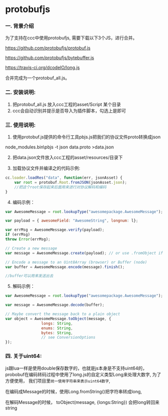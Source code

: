 # protobufjs
### 一. 背景介绍

为了支持在ccc中使用protobufjs, 需要下载以下3个JS，进行合并。

https://github.com/protobufjs/protobuf.js

https://github.com/protobufjs/bytebuffer.js

https://travis-ci.org/dcodeIO/long.js


合并完成为一个protobuf_all.js。


### 二. 安装说明:

1. 把protobuf_all.js 放入ccc工程的asset/Script 某个目录
2. ccc会自动识别并提示是否导入为插件脚本，勾选上是即可

### 三. 使用说明:

1. 使用protobuf.js提供的命令行工具pbjs.js把我们的协议文件proto转换成json

node_modules\.bin\pbjs -t json data.proto >data.json

2. 把data.json文件放入ccc工程的asset/resources/目录下

3. 加载协议文件并编译之的代码示例:

```javascript
cc.loader.loadRes("data", function(err, jsonAsset) {
    var root = protobuf.Root.fromJSON(jsonAsset.json);
    //把这个root保存起来后面用来进行对协议解码和编码
}

```

4. 编码示例：

```javascript
var AwesomeMessage = root.lookupType("awesomepackage.AwesomeMessage");

var payload = { awesomeField: "AwesomeString", longnum: l};

var errMsg = AwesomeMessage.verify(payload);
if (errMsg)
throw Error(errMsg);

// Create a new message
var message = AwesomeMessage.create(payload); // or use .fromObject if conversion is necessary

// Encode a message to an Uint8Array (browser) or Buffer (node)
var buffer = AwesomeMessage.encode(message).finish();

//buffer可以用来发送出去
```

5. 解码示例：

```javascript
var AwesomeMessage = root.lookupType("awesomepackage.AwesomeMessage");

var message = AwesomeMessage.decode(buffer);

// Maybe convert the message back to a plain object
var object = AwesomeMessage.toObject(message, {
                longs: String,
                enums: String,
                bytes: String,
                // see ConversionOptions
});

```

### 四. 关于uint64:

js跟lua一样是使用double保存数字的，也就是js本身是不支持uint64的，probobuf在编码转码过程中使用了long.js的自定义类型Long来处理大数字, 为了方便使用， 我们项目里`统一使用字符串来表示uint64数字`, 

在编码成Message的时候，使用Long.fromString()把字符串转成long, 

在解码Message的时候， toObject(message, {longs:String})  会把long转回来string
